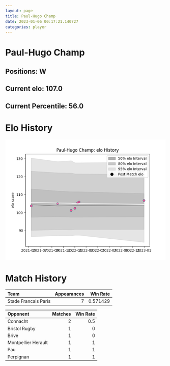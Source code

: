 ```yaml
---  
layout: page  
title: Paul-Hugo Champ  
date: 2023-01-06 00:17:21.140727  
categories: player  
---
```

# Paul-Hugo Champ

## Positions: W

## Current elo: 107.0

## Current Percentile: 56.0

# Elo History


![elo history](history_Paul-HugoChamp.png)
# Match History


| Team                 |   Appearances |   Win Rate |
|:---------------------|--------------:|-----------:|
| Stade Francais Paris |             7 |   0.571429 |

| Opponent            |   Matches |   Win Rate |
|:--------------------|----------:|-----------:|
| Connacht            |         2 |        0.5 |
| Bristol Rugby       |         1 |        0   |
| Brive               |         1 |        0   |
| Montpellier Herault |         1 |        1   |
| Pau                 |         1 |        1   |
| Perpignan           |         1 |        1   |